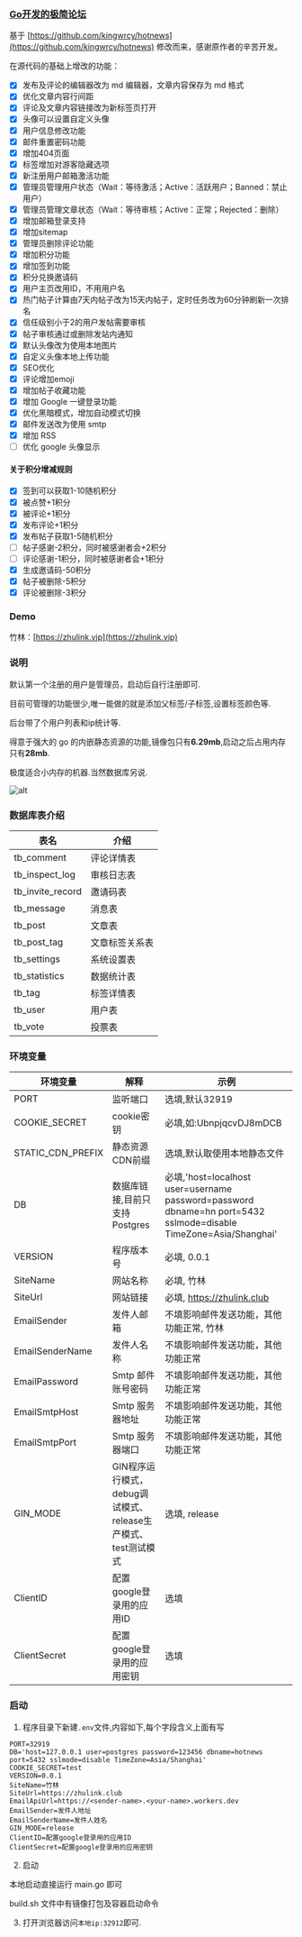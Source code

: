 ### [Go开发的极简论坛](https://github.com/TwoThreeWang/go_simple_forum)

基于 [https://github.com/kingwrcy/hotnews](https://github.com/kingwrcy/hotnews) 修改而来，感谢原作者的辛苦开发。

在源代码的基础上增改的功能：

- [x] 发布及评论的编辑器改为 md 编辑器，文章内容保存为 md 格式
- [x] 优化文章内容行间距
- [x] 评论及文章内容链接改为新标签页打开
- [x] 头像可以设置自定义头像
- [x] 用户信息修改功能
- [x] 邮件重置密码功能
- [x] 增加404页面
- [x] 标签增加对游客隐藏选项
- [x] 新注册用户邮箱激活功能
- [x] 管理员管理用户状态（Wait：等待激活；Active：活跃用户；Banned：禁止用户）
- [x] 管理员管理文章状态（Wait：等待审核；Active：正常；Rejected：删除）
- [x] 增加邮箱登录支持
- [x] 增加sitemap
- [x] 管理员删除评论功能
- [x] 增加积分功能
- [x] 增加签到功能
- [x] 积分兑换邀请码
- [x] 用户主页改用ID，不用用户名
- [x] 热门帖子计算由7天内帖子改为15天内帖子，定时任务改为60分钟刷新一次排名
- [x] 信任级别小于2的用户发帖需要审核
- [x] 帖子审核通过或删除发站内通知
- [x] 默认头像改为使用本地图片
- [x] 自定义头像本地上传功能
- [x] SEO优化
- [x] 评论增加emoji
- [x] 增加帖子收藏功能
- [x] 增加 Google 一键登录功能
- [x] 优化黑暗模式，增加自动模式切换
- [x] 邮件发送改为使用 smtp
- [x] 增加 RSS
- [ ] 优化 google 头像显示

#### 关于积分增减规则

- [x] 签到可以获取1-10随机积分
- [x] 被点赞+1积分
- [x] 被评论+1积分
- [x] 发布评论+1积分
- [x] 发布帖子获取1-5随机积分
- [ ] 帖子感谢-2积分，同时被感谢者会+2积分
- [ ] 评论感谢-1积分，同时被感谢者会+1积分
- [x] 生成邀请码-50积分
- [x] 帖子被删除-5积分
- [x] 评论被删除-3积分

### Demo

竹林：[https://zhulink.vip](https://zhulink.vip)

### 说明

默认第一个注册的用户是管理员，启动后自行注册即可.

目前可管理的功能很少,唯一能做的就是添加父标签/子标签,设置标签颜色等.

后台带了个用户列表和ip统计等.

得意于强大的 go 的内嵌静态资源的功能,镜像包只有**6.29mb**,启动之后占用内存只有**28mb**.

极度适合小内存的机器.当然数据库另说.

![alt](https://openai-75050.gzc.vod.tencent-cloud.com/openaiassets_5ba4ebcbd2030fee5ac43c38e41a0f41_2579861720144999302.png 'title')

### 数据库表介绍

| 表名               | 介绍      |
|------------------|---------|
| tb_comment       | 评论详情表   |
| tb_inspect_log   | 审核日志表   |
| tb_invite_record | 邀请码表    |
| tb_message       | 消息表     |
| tb_post          | 文章表     |
| tb_post_tag      | 文章标签关系表 |
| tb_settings      | 系统设置表   |
| tb_statistics    | 数据统计表   |
| tb_tag           | 标签详情表   |
| tb_user          | 用户表     |
| tb_vote          | 投票表     |

### 环境变量

| 环境变量              | 解释                                                                               | 示例                                                                                                             |
|-------------------|----------------------------------------------------------------------------------|----------------------------------------------------------------------------------------------------------------|
| PORT              | 监听端口                                                                             | 选填,默认32919                                                                                                     |
| COOKIE_SECRET     | cookie密钥                                                                         | 必填,如:UbnpjqcvDJ8mDCB                                                                                           |
| STATIC_CDN_PREFIX | 静态资源CDN前缀                                                                        | 选填,默认取使用本地静态文件                                                                                                 |
| DB                | 数据库链接,目前只支持Postgres                                                              | 必填,'host=localhost user=username password=password dbname=hn port=5432 sslmode=disable TimeZone=Asia/Shanghai' |
| VERSION           | 程序版本号                                                                            | 必填, 0.0.1                                                                                                      |
| SiteName          | 网站名称                                                                             | 必填, 竹林                                                                                                         |
| SiteUrl           | 网站链接                                                                             | 必填, https://zhulink.club                                                                                       |
| EmailSender       | 发件人邮箱                                                                            | 不填影响邮件发送功能，其他功能正常, 竹林                                                                                          |
| EmailSenderName   | 发件人名称                                                                            | 不填影响邮件发送功能，其他功能正常                                                                                              |
| EmailPassword     | Smtp 邮件账号密码                                                                      | 不填影响邮件发送功能，其他功能正常                                                                                              |
| EmailSmtpHost     | Smtp 服务器地址                                                                       | 不填影响邮件发送功能，其他功能正常                                                                                              |
| EmailSmtpPort     | Smtp 服务器端口                                                                       | 不填影响邮件发送功能，其他功能正常                                                                                              |
| GIN_MODE          | GIN程序运行模式，debug调试模式、release生产模式、test测试模式                                         | 选填, release                                                                                                    |
| ClientID          | 配置google登录用的应用ID                                                                 | 选填                                                                                                             |
| ClientSecret      | 配置google登录用的应用密钥                                                                 | 选填                                                                                                             |

### 启动

1. 程序目录下新建`.env`文件,内容如下,每个字段含义上面有写

```dotenv
PORT=32919
DB='host=127.0.0.1 user=postgres password=123456 dbname=hotnews port=5432 sslmode=disable TimeZone=Asia/Shanghai'
COOKIE_SECRET=test
VERSION=0.0.1
SiteName=竹林
SiteUrl=https://zhulink.club
EmailApiUrl=https://<sender-name>.<your-name>.workers.dev
EmailSender=发件人地址
EmailSenderName=发件人姓名
GIN_MODE=release
ClientID=配置google登录用的应用ID
ClientSecret=配置google登录用的应用密钥
```

2. 启动

本地启动直接运行 main.go 即可

build.sh 文件中有镜像打包及容器启动命令

3. 打开浏览器访问`本地ip:32912`即可.